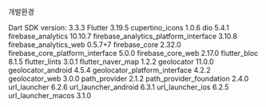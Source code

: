 개발환경

Dart SDK version: 3.3.3
Flutter 3.19.5
cupertino_icons 1.0.6
dio 5.4.1
firebase_analytics 10.10.7
firebase_analytics_platform_interface 3.10.8
firebase_analytics_web 0.5.7+7
firebase_core 2.32.0
firebase_core_platform_interface 5.0.0
firebase_core_web 2.17.0
flutter_bloc 8.1.5
flutter_lints 3.0.1
flutter_naver_map 1.2.2
geolocator 11.0.0
geolocator_android 4.5.4
geolocator_platform_interface 4.2.2
geolocator_web 3.0.0
path_provider 2.1.2
path_provider_foundation 2.4.0
url_launcher 6.2.6
url_launcher_android 6.3.1
url_launcher_ios 6.2.5
url_launcher_macos 3.1.0
